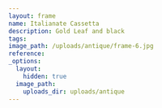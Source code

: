 ```yaml
---
layout: frame
name: Italianate Cassetta
description: Gold Leaf and black
tags:
image_path: /uploads/antique/frame-6.jpg
reference:
_options:
  layout:
    hidden: true
  image_path:
    uploads_dir: uploads/antique
---
```

